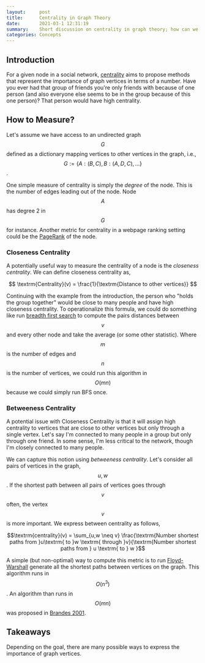 ```yaml
---
layout:     post
title:      Centrality in Graph Theory
date:       2021-03-1 12:31:19
summary:    Short discussion on centrality in graph theory; how can we measure the importance of vertices in graphs? 
categories: Concepts
---
```


## Introduction

For a given node in a social network, [centrality](https://en.wikipedia.org/wiki/Centrality) aims to propose methods that represent the importance of graph vertices in terms of a number.  Have you ever had that group of friends you're only friends with because of one person (and also everyone else seems to be in the group because of this one person)? That person would have high centrality.

## How to Measure?

Let's assume we have access to an undirected graph $$G$$ defined as a dictionary mapping vertices to other vertices in the graph, i.e., $$G := \{A : (B, C), B : (A, D, C), ...\}$$.  

One simple measure of centrality is simply the *degree* of the node.  This is the number of edges leading out of the node.  Node $$A$$ has degree 2 in $$G$$ for instance.  Another metric for centrality in a webpage ranking setting could be the [PageRank](https://en.wikipedia.org/wiki/PageRank) of the node.

### Closeness Centrality

A potentially useful way to measure the centrality of a node is the *closeness centrality*. We can define closeness centrality as,

<center> $$ \textrm{Centrality}(v) = \frac{1}{\textrm{Distance to other vertices}} $$ </center>

Continuing with the example from the introduction, the person who "holds the group together" would be close to many people and have high closeness centrality.  To operationalize this formula, we could do something like run [breadth first search](https://en.wikipedia.org/wiki/Breadth-first_search) to compute the pairs distances between $$v$$ and every other node and take the average (or some other statistic).  Where $$m$$ is the number of edges and $$n$$ is the number of vertices, we could run this algorithm in $$O(mn)$$ because we could simply run BFS once.

### Betweeness Centrality

A potential issue with Closeness Centrality is that it will assign high centrality to vertices that are close to other vertices but only through a single vertex. Let's say I'm connected to many people in a group but only through one friend.  In some sense, I'm less critical to the network, though I'm closely connected to many people.

We can capture this notion using *betweeness centrality*.  Let's consider all pairs of vertices in the graph, $$u,w$$.  If the shortest path between all pairs of vertices goes through $$v$$ often, the vertex $$v$$ is more important.  We express between centrality as follows,

<center> $$\textrm{centrality}(v) = \sum_{u,w \neq v} \frac{\textrm{Number shortest paths from }u\textrm{ to }w \textrm{ through }v}{\textrm{Number shortest paths from } u \textrm{ to } w }$$</center> 

A simple (but non-optimal) way to compute this metric is to run [Floyd-Warshall](https://en.wikipedia.org/wiki/Floyd%E2%80%93Warshall_algorithm) generate all the shortest paths between vertices on the graph. This algorithm runs in $$O(n^3)$$.  An algorithm than runs in $$O(mn)$$ was proposed in [Brandes 2001](https://www.tandfonline.com/doi/abs/10.1080/0022250X.2001.9990249).

## Takeaways

Depending on the goal, there are many possible ways to express the importance of graph vertices.  

<!-- 
{% highlight ruby lineanchors %}
# The most awesome of classes
class Awesome < ActiveRecord::Base
  include EvenMoreAwesome

  validates_presence_of :something
  validates :email, email_format: true

  def initialize(email, name = nil)
    self.email = email
    self.name = name
    self.favorite_number = 12
    puts 'created awesomeness'
  end

  def email_format
    email =~ /\S+@\S+\.\S+/
  end
end
{% endhighlight %}
 -->
